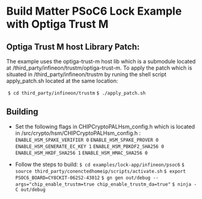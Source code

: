 # Build Matter PSoC6 Lock Example with Optiga Trust M

## Optiga Trust M host Library Patch:

The example uses the optiga-trust-m host lib which is a submodule located at
/third_party/infineon/trustm/optiga-trust-m. To apply the patch which is
situated in /third_party/infineon/trustm by runing the shell script
apply_patch.sh located at the same location: 

​	`$ cd third_party/infineon/trustm`
​	`$ ./apply_patch.sh`

## Building

-   Set the following flags in CHIPCryptoPALHsm_config.h which is located in
    /src/crypto/hsm/CHIPCryptoPALHsm_config.h :
    `ENABLE_HSM_SPAKE_VERIFIER 0`
    `ENABLE_HSM_SPAKE_PROVER 0`
    `ENABLE_HSM_GENERATE_EC_KEY 1`
    `ENABLE_HSM_PBKDF2_SHA256 0` 
    `ENABLE_HSM_HKDF_SHA256 1`
    `ENABLE_HSM_HMAC_SHA256 0` 
    
-   Follow the steps to build: 
    `$ cd examples/lock-app/infineon/psoc6`
    `$ source third_party/conenctedhomeip/scripts/activate.sh`
    `$ export PSOC6_BOARD=CY8CKIT-062S2-43012`
    `$ gn gen out/debug --args="chip_enable_trustm=true chip_enable_trustm_da=true"`
    `$ ninja -C out/debug`
